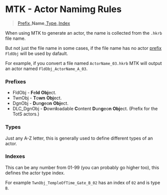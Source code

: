 # MTK - Actor Namimg Rules
> [Prefix]()\_**Name**\_[Type]()\_[Index]()

When using MTK to generate an actor, the name is collected from the `.hkrb` file name.

But not just the file name in some cases, if the file name has no actor [prefix](https://github.com/ArchLeaders/Botw-Modding-Toolkit/new/master/Docs/Info#prefixes) `FldObj`
will be used by dafault.

For example, if you convert a file named `ActorName_03.hkrb` MTK will output an actor named `FldObj_ActorName_A_03`.

### Prefixes

- FldObj - **F**e**ld** **Obj**ect.
- TwnObj - **T**o**wn** **Obj**ect.
- DgnObj - **D**un**g**eo**n** **Obj**ect.
- DLC_DgnObj - **D**own**l**oadable **C**ontent **D**un**g**eo**n** **Obj**ect. (Prefix for the TotS actors.)

### Types

Just any A-Z letter, this is generally used to define different types of an actor.

### Indexes

This can be any number from 01-99 (you can probably go higher too), this defines the actor type index.

For example `TwnObj_TempleOfTime_Gate_B_02` has an index of `02` and is type `B`.
